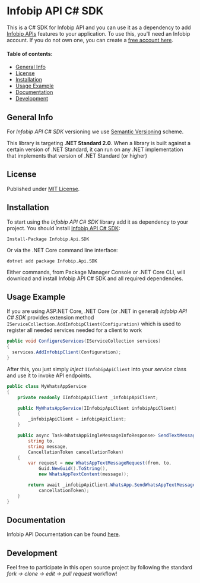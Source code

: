 # Infobip API C# SDK

This is a C# SDK for Infobip API and you can use it as a dependency to add [Infobip APIs][apidocs] features to your application. To use this, you'll need an Infobip account. If you do not own one, you can create a [free account here][signup].

#### Table of contents:

- [General Info](#general-info)
- [License](#license)
- [Installation](#installation)
- [Usage Example](#usage-example)
- [Documentation](#documentation)
- [Development](#development)

## General Info

For _Infobip API C# SDK_ versioning we use [Semantic Versioning][semver] scheme.

This library is targeting **.NET Standard 2.0**. When a library is built against a certain version of .NET Standard, it can run on any .NET implementation that implements that version of .NET Standard (or higher)

## License

Published under [MIT License](license).

## Installation

To start using the _Infobip API C# SDK_ library add it as dependency to your project.
You should install [Infobip API C# SDK](https://www.nuget.org/packages/Infobip.Api.SDK):

    Install-Package Infobip.Api.SDK

Or via the .NET Core command line interface:

    dotnet add package Infobip.Api.SDK

Either commands, from Package Manager Console or .NET Core CLI, will download and install Infobip API C# SDK and all required dependencies.

## Usage Example

If you are using ASP.NET Core, .NET Core (or .NET in general) _Infobip API C# SDK_ provides extension method `IServiceCollection.AddInfobipClient(Configuration)` which is used to register all needed services needed for a client to work

```csharp
public void ConfigureServices(IServiceCollection services)
{
  services.AddInfobipClient(Configuration);
}
```

After this, you just simply _inject_ `IInfobipApiClient` into your _service_ class and use it to invoke API endpoints.

```csharp
public class MyWhatsAppService
{
    private readonly IInfobipApiClient _infobipApiClient;

    public MyWhatsAppService(IInfobipApiClient infobipApiClient)
    {
        _infobipApiClient = infobipApiClient;
    }

    public async Task<WhatsAppSingleMessageInfoResponse> SendTextMessage(string from,
        string to,
        string message,
        CancellationToken cancellationToken)
    {
        var request = new WhatsAppTextMessageRequest(from, to,
            Guid.NewGuid().ToString(),
            new WhatsAppTextContent(message));

        return await _infobipApiClient.WhatsApp.SendWhatsAppTextMessage(request,
            cancellationToken);
    }
}
```

## Documentation

Infobip API Documentation can be found [here][apidocs].

## Development

Feel free to participate in this open source project by following the standard _fork -> clone -> edit -> pull request_ workflow!

[apidocs]: https://www.infobip.com/docs/api
[signup]: https://www.infobip.com/signup
[semver]: https://semver.org
[license]: LICENSE
